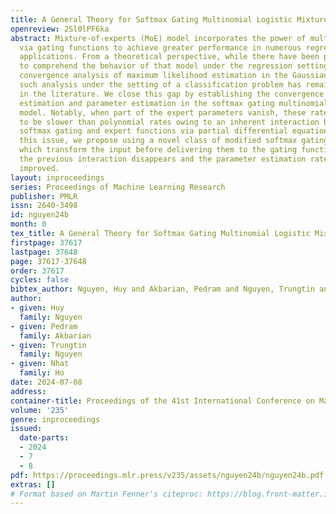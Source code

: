 ```yaml
---
title: A General Theory for Softmax Gating Multinomial Logistic Mixture of Experts
openreview: 2Sl0lPF6ka
abstract: Mixture-of-experts (MoE) model incorporates the power of multiple submodels
  via gating functions to achieve greater performance in numerous regression and classification
  applications. From a theoretical perspective, while there have been previous attempts
  to comprehend the behavior of that model under the regression settings through the
  convergence analysis of maximum likelihood estimation in the Gaussian MoE model,
  such analysis under the setting of a classification problem has remained missing
  in the literature. We close this gap by establishing the convergence rates of density
  estimation and parameter estimation in the softmax gating multinomial logistic MoE
  model. Notably, when part of the expert parameters vanish, these rates are shown
  to be slower than polynomial rates owing to an inherent interaction between the
  softmax gating and expert functions via partial differential equations. To address
  this issue, we propose using a novel class of modified softmax gating functions
  which transform the input before delivering them to the gating functions. As a result,
  the previous interaction disappears and the parameter estimation rates are significantly
  improved.
layout: inproceedings
series: Proceedings of Machine Learning Research
publisher: PMLR
issn: 2640-3498
id: nguyen24b
month: 0
tex_title: A General Theory for Softmax Gating Multinomial Logistic Mixture of Experts
firstpage: 37617
lastpage: 37648
page: 37617-37648
order: 37617
cycles: false
bibtex_author: Nguyen, Huy and Akbarian, Pedram and Nguyen, Trungtin and Ho, Nhat
author:
- given: Huy
  family: Nguyen
- given: Pedram
  family: Akbarian
- given: Trungtin
  family: Nguyen
- given: Nhat
  family: Ho
date: 2024-07-08
address:
container-title: Proceedings of the 41st International Conference on Machine Learning
volume: '235'
genre: inproceedings
issued:
  date-parts:
  - 2024
  - 7
  - 8
pdf: https://proceedings.mlr.press/v235/assets/nguyen24b/nguyen24b.pdf
extras: []
# Format based on Martin Fenner's citeproc: https://blog.front-matter.io/posts/citeproc-yaml-for-bibliographies/
---
```


